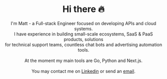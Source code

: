 <h1 align=center>Hi there 🔥</h1>

<p align=center>
I'm Matt - a Full-stack Engineer focused on developing APIs and cloud systems.
<br>
I have experience in building small-scale ecosystems, SaaS & PaaS products, solutions
<br>
for technical support teams, countless chat bots and advertising automation tools.
<br><br>
At the moment my main tools are Go, Python and Next.js.
<br><br>
You may contact me on <a href="https://www.linkedin.com/in/matt-exvi/">Linkedin</a> or send an <a href="mailto:dev.ex.vi@gmail.com">email<a/>.
</p>
  
